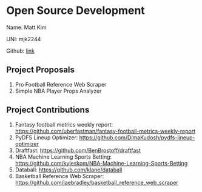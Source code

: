 # Open Source Development

Name: Matt Kim

UNI: mjk2244

Github: [link](https://github.com/mjk2244)  

## Project Proposals

1. Pro Football Reference Web Scraper
2. Simple NBA Player Props Analyzer

## Project Contributions

1. Fantasy football metrics weekly report: <https://github.com/uberfastman/fantasy-football-metrics-weekly-report>
2. PyDFS Lineup Optimizer: <https://github.com/DimaKudosh/pydfs-lineup-optimizer>
3. Draftfast: <https://github.com/BenBrostoff/draftfast>
4. NBA Machine Learning Sports Betting: <https://github.com/kyleskom/NBA-Machine-Learning-Sports-Betting>
5. Databall: <https://github.com/klane/databall>
6. Basketball Reference Web Scraper: <https://github.com/jaebradley/basketball_reference_web_scraper>
